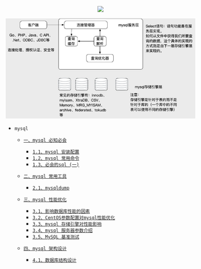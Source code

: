 <p align="center">
  <a href="#">
      <img height="50" src="https://simpleicons.org/icons/mysql.svg">
  </a>
</p>


<p align='left'>

![image](./asset/mysql体系架构图.jpg)

- `mysql`
  - [`一、mysql 必知必会`]()
    - [`1.1、mysql 安装配置`](./1.1、mysql安装配置.md)
    - [`1.2、mysql 常用命令`](./1.2、mysql常用命令.md)
    - [`1.3、必会的sql (一)`](./1.3、必会的sql(一).md)
  
  - [`二、mysql 常用工具`]()
    - [`2.1、mysqldump`](./2.1、mysqldump.md)
  
  - [`三、mysql 性能优化`]()
    - [`3.1、影响数据库性能的因素`](./3.1、影响数据库性能的因素.md)
    - [`3.2、CentOS参数配置对mysql性能优化`](./3.2、CentOS参数配置对mysql性能优化.md)
    - [`3.3、mysql 存储引擎对性能影响`](./3.3、mysql存储引擎对性能影响.md)
    - [`3.4、mysql 服务器参数介绍`](./3.4、mysql服务器参数介绍.md)
    - [`3.5、MySQL 基准测试`](./3.5、MySQL基准测试.md)
    
  - [`四、mysql 架构设计`]()
    - [`4.1、数据库结构设计`](./4.1、数据库结构设计.md)

</p>